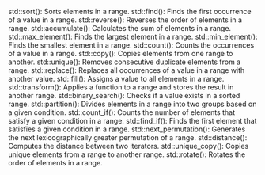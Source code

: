 std::sort(): Sorts elements in a range.
std::find(): Finds the first occurrence of a value in a range.
std::reverse(): Reverses the order of elements in a range.
std::accumulate(): Calculates the sum of elements in a range.
std::max_element(): Finds the largest element in a range.
std::min_element(): Finds the smallest element in a range.
std::count(): Counts the occurrences of a value in a range.
std::copy(): Copies elements from one range to another.
std::unique(): Removes consecutive duplicate elements from a range.
std::replace(): Replaces all occurrences of a value in a range with another value.
std::fill(): Assigns a value to all elements in a range.
std::transform(): Applies a function to a range and stores the result in another range.
std::binary_search(): Checks if a value exists in a sorted range.
std::partition(): Divides elements in a range into two groups based on a given condition.
std::count_if(): Counts the number of elements that satisfy a given condition in a range.
std::find_if(): Finds the first element that satisfies a given condition in a range.
std::next_permutation(): Generates the next lexicographically greater permutation of a range.
std::distance(): Computes the distance between two iterators.
std::unique_copy(): Copies unique elements from a range to another range.
std::rotate(): Rotates the order of elements in a range.
